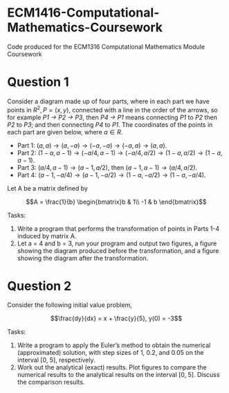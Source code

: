 # ECM1416-Computational-Mathematics-Coursework

Code produced for the ECM1316 Computational Mathematics Module Coursework

# Question 1
Consider a diagram made up of four parts, where in each part we have points in $R^2,P=(x,y)$,
connected with a line in the order of the arrows, so for example
*P1 → P2 → P3*, then *P4 → P1*
means connecting *P1* to *P2* then *P2* to *P3*; and then connecting *P4* to *P1*. The coordinates of the points in each part
are given below, where $a∈R$.

- Part 1: $(a,a)→(a,−a)→(−a,−a)→(−a,a)→(a,a)$.
- Part 2: $(1−a,a−1)→(−a/4,a−1)→(−a/4,a/2)→(1−a,a/2)→(1−a,a−1)$.
- Part 3: $(a/4,a−1)→(a−1,a/2)$, then $(a−1,a−1)→(a/4,a/2)$.
- Part 4: $(a−1,−a/4)→(a−1,−a/2)→(1−a,−a/2)→(1−a,−a/4)$.

Let A be a matrix defined by

$$A = \frac{1}{b} \begin{bmatrix}b & 1\\
-1 & b \end{bmatrix}$$

Tasks:

1. Write a program that performs the transformation of points in Parts 1-4 induced by matrix A.
2. Let a = 4 and b = 3, run your program and output two figures, a figure showing the diagram produced before
the transformation, and a figure showing the diagram after the transformation.

# Question 2
Consider the following initial value problem,

$$\frac{dy}{dx} = x + \frac{y}{5}, y(0) = -3$$

Tasks:

1. Write a program to apply the Euler’s method to obtain the numerical (approximated) solution, with step sizes
of 1, 0.2, and 0.05 on the interval [0, 5], respectively.
2. Work out the analytical (exact) results. Plot figures to compare the numerical results to the analytical results
on the interval [0, 5]. Discuss the comparison results.
